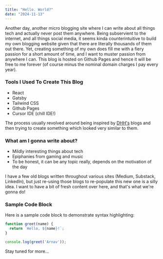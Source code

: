 ```yaml
---
title: "Hello. World?"
date: "2024-11-13"
---
```


Another day, another micro blogging site where I can write about all things tech and actually never post them anywhere. Being subservient to the internet, and all things social media, it seems kinda counterintuitive to build my own blogging website given that there are literally thousands of them out there. Yet, creating something of my own does fill me with a fiery passion for a short amount of time, and I want to muster passion from anywhere I can. 
This blog is hosted on Github Pages and hence it will be free to me forever (of course minus the nominal domain charges I pay every year).

### Tools I Used To Create This Blog

- React
- Gatsby
- Tailwind CSS
- Github Pages
- Cursor IDE (chill IDE!)

The process usually revolved around being inspired by [DHH's](https://world.hey.com/dhh) blogs and then trying to create something which looked very similar to them.

### What am I gonna write about?
- Mildly interesting things about tech 
- Epiphanies from gaming and music
- To be honest, it can be any topic really, depends on the motivation of the day

I have a few old blogs written throughout various sites (Medium, Substack, LinkedIn), but just re-using those blogs to re-populate this new one is a silly idea. I want to have a bit of fresh content over here, and that's what we're gonna do!

### Sample Code Block

Here is a sample code block to demonstrate syntax highlighting:

```javascript
function greet(name) {
  return `Hello, ${name}!`;
}

console.log(greet('Arnav'));
```

Stay tuned for more...
